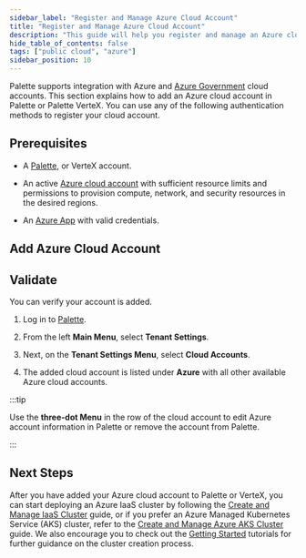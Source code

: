 ```yaml
---
sidebar_label: "Register and Manage Azure Cloud Account"
title: "Register and Manage Azure Cloud Account"
description: "This guide will help you register and manage an Azure cloud account in Palette"
hide_table_of_contents: false
tags: ["public cloud", "azure"]
sidebar_position: 10
---
```


Palette supports integration with Azure and
[Azure Government](https://azure.microsoft.com/en-us/explore/global-infrastructure/government) cloud accounts. This
section explains how to add an Azure cloud account in Palette or Palette VerteX. You can use any of the following
authentication methods to register your cloud account.

## Prerequisites

- A [Palette](https://console.spectrocloud.com/), or VerteX account.

- An active [Azure cloud account](https://portal.azure.com/) with sufficient resource limits and permissions to
  provision compute, network, and security resources in the desired regions.

- An [Azure App](https://learn.microsoft.com/en-us/azure/app-service/overview) with valid credentials.

## Add Azure Cloud Account

<PartialsComponent category="palette-setup" name="azure-cloud-account" />

## Validate

You can verify your account is added.

1. Log in to [Palette](https://console.spectrocloud.com).

2. From the left **Main Menu**, select **Tenant Settings**.

3. Next, on the **Tenant Settings Menu**, select **Cloud Accounts**.

4. The added cloud account is listed under **Azure** with all other available Azure cloud accounts.

:::tip

Use the **three-dot Menu** in the row of the cloud account to edit Azure account information in Palette or remove the
account from Palette.

:::

## Next Steps

After you have added your Azure cloud account to Palette or VerteX, you can start deploying an Azure IaaS cluster by
following the [Create and Manage IaaS Cluster](./create-azure-cluster.md) guide, or if you prefer an Azure Managed
Kubernetes Service (AKS) cluster, refer to the [Create and Manage Azure AKS Cluster](./azure.md) guide. We also
encourage you to check out the [Getting Started](../../../tutorials/getting-started/palette/azure/azure.md) tutorials
for further guidance on the cluster creation process.
